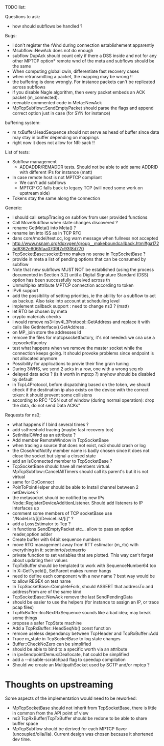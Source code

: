 TODO list:

Questions to ask:
* how should subflows be handled ?

Bugs:
* I don't register the rWnd during connection establishement apparently
* Msubflow::NewAck does not do enough 
* subflow DupAck should count only if there a DSS inside and not for any other MPTCP option* remote wnd of the meta and subflows should be the same
* When computing global cwin, differentiate  fast recovery cases
* when retransmitting a packet, the mapping may be wrong !!
* the buffering is done wrongly. For instance packets can't be replicated across subflows
* if you disable Nagle algorithm, then every packet embeds an ACK packet (m_connected).
* reenable commented code in Meta::NewAck
* MpTcpSubflow::SendEmptyPacket should parse the flags and append correct option just in case (for SYN for instance)


buffering system:
* m_txBuffer.HeadSequence should not serve as head of buffer since data may stay in buffer depending on mappings
* right now it does not allow for NR-sack !!

List of tests:
* Subflow management
	* ADDADDR/REMADDR tests. Should not be able to add same ADDRID with different IPs for instance (matt)
* In case remote host is not MPTCP compliant
	* We can't add subflows
	* MPTCP CC falls back to legacy TCP (will need some work on upstream side)
* Tokens stay the same along the connection



Generic:
* I should call setupTracing on subflow from user provided functions
* Call MoveSubflow when state changes discovered ?
* rename GetMeta() into Meta() ?
* rename isn into ISS as in TCP RFC
* dans core/model/test.cc, log warn message when fullness not accepted
* http://www.nsnam.org/doxygen/group__makeboundcallback.html#ga1725d6362e6065faa0709f7c93f8d770
* TcpSocketBase::socketErrno makes no sense in TcpSocketBase ?
* provide in meta a list of pending options that can be consumed by subflow
* Note that new subflows MUST NOT be established (using the process documented in Section 3.2) until a Digital Signature Standard (DSS) option has been successfully received across th
* Unmultiplex attribute MPTCP connection according to token
* IPv6 support
* add the possibility of setting priorities, ie the ability for a subflow to act as backup. Also take into account at scheduling level
* implement callback support : need to change ns3 ? (matt)
* let RTO be chosen by meta
* crypto materials checks
* I would remove ns3::Ipv4L3Protocol::GetAddress and replace it with calls like GetInterface().GetAddress .
* on MP_join store the addresses Id
* remove the files for mptcpsocketfactory, it's not needed: we cna use a tcpsocketfacotry
* test what happens when we remove the master socket while the connection keeps going. It should provoke problems since endpoint is not allocated anymore
* Possibility for applications to provie their fine grain tuning
* During 3WHS, we send 2 acks in a row, one with a wrong seq nb
* delayed data acks ? (is it worth in mptcp ?) anyhow should be disabled by default
* in TcpL4Protocol, before dispatching based on the token, we should check if the destination ip also exists on the device with the correct token: it should prevent some collisions
* according to RFC "DSN out of window (during normal operation): drop the data, do not send Data ACKs"

Requests for ns3;
* what happens if I bind several times ?
* add ssthreshold tracing (maybe fast recovery too)
* SetInitialCWnd as an attribute ?
* Add member RemoteWindow in TcpSocketBase
* when tracing a source that does not exist, ns3 should crash or log 
* the CloseAndNotify member name is badly chosen since it does not close the socket but signal a closed state
* add an IsConnected member to TcpSocketBase ?
* TcpSocketBase should have all members virtual. MpTcpSubflow::CancelAllTimers should call its parent's but it is not virtual
* same for DoConnect
* PoinToPointHelper should be able to Install channel between 2 netDevices ?
* the metasocket should be notified by new IPs Node::RegisterDeviceAdditionListener. Should add listeners to IP interfaces up
* comment some members of TCP socketBase
use "/NodeList/[i]/DeviceList/[i]" ?
* add a LossEstimator to Tcp ?
* In functions SendEmptyPacket etc... allow to pass an option reader,option adder
* Create buffer with 64bit sequence numbers
* move RTO management away from RTT estimator (m_rto) with everything in it: setminrto/setmaxrto
* private function to set variables that are plotted. This way can't forget about updating their values
* TcpTxBuffer should be templated to work with SequenceNumber64 too
* In X::GetTypeId(), SetParent<X> makes runner hangs
* need to define each component with a new name ? best way would be to allow REGEX on test name
* In TcpSocketBase::CompleteFork, should ASSERT that addressTo and addressFrom are of the same kind
* TcpSocketBase::NewAck remove the last SendPendingData
* should be easier to use the helpers (for instance to assign an IP, or trace pcap files)
* TcpRxBuffer::IncNextRxSequence sounds like a bad idea; may break some things
* propose a safer TcpState machine 
* Add a TcpRxBuffer::HeadSeqNb() const function
* remove useless dependancy between TcpHeader and TcpRxBuffer::Add 
* Trace m_state in TcpSocketBase to log state changes
* Buffer::CheckNoZero can be simplified
* should be able to bind to a specific worth via an attribute 
* in ipv4endpointDemux:Deallocate, hat could be simplified
* add a --disable-scratchpad flag to speedup compilation
* Should we create an MultipathSocket used by SCTP and/or mptcp ?


Thoughts on upstreaming
========
Some aspects of the implementation would need to be reworked:
- MpTcpSocketBase should not inherit from TcpSocketBase, there is little in common from the API point of view
- ns3 TcpRxBuffer/TcpTxBuffer should be redone to be able to share buffer space
- MpTcpSubflow should be derived for each MPTCP flavor (uncoupled/olia/lia). Current design was chosen because it shortened dev time.
